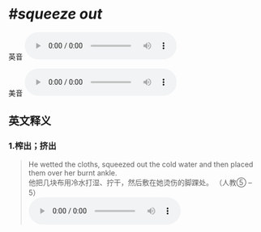 # ***\#squeeze out*** 
英音
<audio src="./media/squeeze out1.aac" controls="controls"></audio>

美音
<audio src="./media/squeeze out2.aac" controls="controls"></audio>



  

英文释义
---
### 1.**榨出；挤出**  

 > He wetted the cloths, squeezed out the cold water and then placed them over her burnt ankle.  
 > 他把几块布用冷水打湿、拧干，然后敷在她烫伤的脚踝处。  （人教⑤ – 5）  
<audio src="./media/squeeze-1.aac" controls="controls"></audio>



